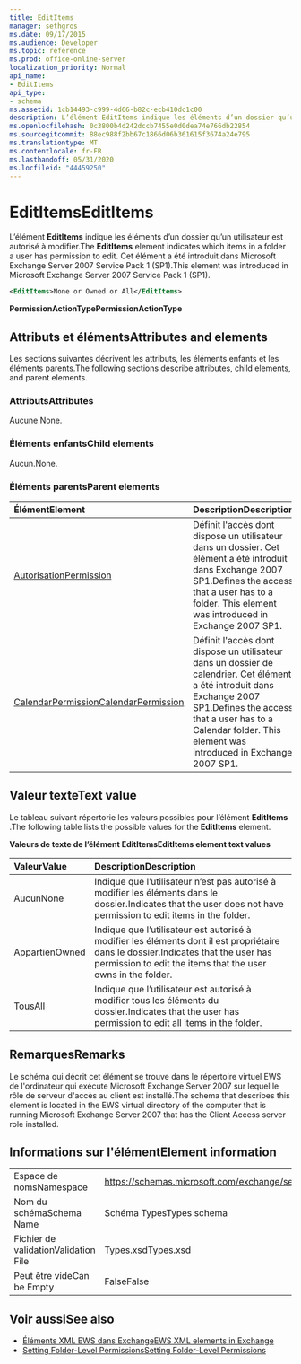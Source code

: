```yaml
---
title: EditItems
manager: sethgros
ms.date: 09/17/2015
ms.audience: Developer
ms.topic: reference
ms.prod: office-online-server
localization_priority: Normal
api_name:
- EditItems
api_type:
- schema
ms.assetid: 1cb14493-c999-4d66-b82c-ecb410dc1c00
description: L’élément EditItems indique les éléments d’un dossier qu’un utilisateur est autorisé à modifier. Cet élément a été introduit dans Microsoft Exchange Server 2007 Service Pack 1 (SP1).
ms.openlocfilehash: 0c3800b4d242dccb7455e0d0dea74e766db22854
ms.sourcegitcommit: 88ec988f2bb67c1866d06b361615f3674a24e795
ms.translationtype: MT
ms.contentlocale: fr-FR
ms.lasthandoff: 05/31/2020
ms.locfileid: "44459250"
---
```

# <a name="edititems"></a><span data-ttu-id="7154a-104">EditItems</span><span class="sxs-lookup"><span data-stu-id="7154a-104">EditItems</span></span>

<span data-ttu-id="7154a-105">L’élément **EditItems** indique les éléments d’un dossier qu’un utilisateur est autorisé à modifier.</span><span class="sxs-lookup"><span data-stu-id="7154a-105">The **EditItems** element indicates which items in a folder a user has permission to edit.</span></span> <span data-ttu-id="7154a-106">Cet élément a été introduit dans Microsoft Exchange Server 2007 Service Pack 1 (SP1).</span><span class="sxs-lookup"><span data-stu-id="7154a-106">This element was introduced in Microsoft Exchange Server 2007 Service Pack 1 (SP1).</span></span> 
  
```xml
<EditItems>None or Owned or All</EditItems>
```

 <span data-ttu-id="7154a-107">**PermissionActionType**</span><span class="sxs-lookup"><span data-stu-id="7154a-107">**PermissionActionType**</span></span>
## <a name="attributes-and-elements"></a><span data-ttu-id="7154a-108">Attributs et éléments</span><span class="sxs-lookup"><span data-stu-id="7154a-108">Attributes and elements</span></span>

<span data-ttu-id="7154a-109">Les sections suivantes décrivent les attributs, les éléments enfants et les éléments parents.</span><span class="sxs-lookup"><span data-stu-id="7154a-109">The following sections describe attributes, child elements, and parent elements.</span></span>
  
### <a name="attributes"></a><span data-ttu-id="7154a-110">Attributs</span><span class="sxs-lookup"><span data-stu-id="7154a-110">Attributes</span></span>

<span data-ttu-id="7154a-111">Aucune.</span><span class="sxs-lookup"><span data-stu-id="7154a-111">None.</span></span>
  
### <a name="child-elements"></a><span data-ttu-id="7154a-112">Éléments enfants</span><span class="sxs-lookup"><span data-stu-id="7154a-112">Child elements</span></span>

<span data-ttu-id="7154a-113">Aucun.</span><span class="sxs-lookup"><span data-stu-id="7154a-113">None.</span></span>
  
### <a name="parent-elements"></a><span data-ttu-id="7154a-114">Éléments parents</span><span class="sxs-lookup"><span data-stu-id="7154a-114">Parent elements</span></span>

|<span data-ttu-id="7154a-115">**Élément**</span><span class="sxs-lookup"><span data-stu-id="7154a-115">**Element**</span></span>|<span data-ttu-id="7154a-116">**Description**</span><span class="sxs-lookup"><span data-stu-id="7154a-116">**Description**</span></span>|
|:-----|:-----|
|[<span data-ttu-id="7154a-117">Autorisation</span><span class="sxs-lookup"><span data-stu-id="7154a-117">Permission</span></span>](permission.md) <br/> |<span data-ttu-id="7154a-p103">Définit l'accès dont dispose un utilisateur dans un dossier. Cet élément a été introduit dans Exchange 2007 SP1.</span><span class="sxs-lookup"><span data-stu-id="7154a-p103">Defines the access that a user has to a folder. This element was introduced in Exchange 2007 SP1.</span></span>  <br/> |
|[<span data-ttu-id="7154a-120">CalendarPermission</span><span class="sxs-lookup"><span data-stu-id="7154a-120">CalendarPermission</span></span>](calendarpermission.md) <br/> |<span data-ttu-id="7154a-p104">Définit l'accès dont dispose un utilisateur dans un dossier de calendrier. Cet élément a été introduit dans Exchange 2007 SP1.</span><span class="sxs-lookup"><span data-stu-id="7154a-p104">Defines the access that a user has to a Calendar folder. This element was introduced in Exchange 2007 SP1.</span></span>  <br/> |
   
## <a name="text-value"></a><span data-ttu-id="7154a-123">Valeur texte</span><span class="sxs-lookup"><span data-stu-id="7154a-123">Text value</span></span>

<span data-ttu-id="7154a-124">Le tableau suivant répertorie les valeurs possibles pour l’élément **EditItems** .</span><span class="sxs-lookup"><span data-stu-id="7154a-124">The following table lists the possible values for the **EditItems** element.</span></span> 
  
<span data-ttu-id="7154a-125">**Valeurs de texte de l’élément EditItems**</span><span class="sxs-lookup"><span data-stu-id="7154a-125">**EditItems element text values**</span></span>

|<span data-ttu-id="7154a-126">**Valeur**</span><span class="sxs-lookup"><span data-stu-id="7154a-126">**Value**</span></span>|<span data-ttu-id="7154a-127">**Description**</span><span class="sxs-lookup"><span data-stu-id="7154a-127">**Description**</span></span>|
|:-----|:-----|
|<span data-ttu-id="7154a-128">Aucun</span><span class="sxs-lookup"><span data-stu-id="7154a-128">None</span></span>  <br/> |<span data-ttu-id="7154a-129">Indique que l’utilisateur n’est pas autorisé à modifier les éléments dans le dossier.</span><span class="sxs-lookup"><span data-stu-id="7154a-129">Indicates that the user does not have permission to edit items in the folder.</span></span>  <br/> |
|<span data-ttu-id="7154a-130">Appartien</span><span class="sxs-lookup"><span data-stu-id="7154a-130">Owned</span></span>  <br/> |<span data-ttu-id="7154a-131">Indique que l’utilisateur est autorisé à modifier les éléments dont il est propriétaire dans le dossier.</span><span class="sxs-lookup"><span data-stu-id="7154a-131">Indicates that the user has permission to edit the items that the user owns in the folder.</span></span>  <br/> |
|<span data-ttu-id="7154a-132">Tous</span><span class="sxs-lookup"><span data-stu-id="7154a-132">All</span></span>  <br/> |<span data-ttu-id="7154a-133">Indique que l’utilisateur est autorisé à modifier tous les éléments du dossier.</span><span class="sxs-lookup"><span data-stu-id="7154a-133">Indicates that the user has permission to edit all items in the folder.</span></span>  <br/> |
   
## <a name="remarks"></a><span data-ttu-id="7154a-134">Remarques</span><span class="sxs-lookup"><span data-stu-id="7154a-134">Remarks</span></span>

<span data-ttu-id="7154a-135">Le schéma qui décrit cet élément se trouve dans le répertoire virtuel EWS de l'ordinateur qui exécute Microsoft Exchange Server 2007 sur lequel le rôle de serveur d'accès au client est installé.</span><span class="sxs-lookup"><span data-stu-id="7154a-135">The schema that describes this element is located in the EWS virtual directory of the computer that is running Microsoft Exchange Server 2007 that has the Client Access server role installed.</span></span>
  
## <a name="element-information"></a><span data-ttu-id="7154a-136">Informations sur l'élément</span><span class="sxs-lookup"><span data-stu-id="7154a-136">Element information</span></span>

|||
|:-----|:-----|
|<span data-ttu-id="7154a-137">Espace de noms</span><span class="sxs-lookup"><span data-stu-id="7154a-137">Namespace</span></span>  <br/> |https://schemas.microsoft.com/exchange/services/2006/types  <br/> |
|<span data-ttu-id="7154a-138">Nom du schéma</span><span class="sxs-lookup"><span data-stu-id="7154a-138">Schema Name</span></span>  <br/> |<span data-ttu-id="7154a-139">Schéma Types</span><span class="sxs-lookup"><span data-stu-id="7154a-139">Types schema</span></span>  <br/> |
|<span data-ttu-id="7154a-140">Fichier de validation</span><span class="sxs-lookup"><span data-stu-id="7154a-140">Validation File</span></span>  <br/> |<span data-ttu-id="7154a-141">Types.xsd</span><span class="sxs-lookup"><span data-stu-id="7154a-141">Types.xsd</span></span>  <br/> |
|<span data-ttu-id="7154a-142">Peut être vide</span><span class="sxs-lookup"><span data-stu-id="7154a-142">Can be Empty</span></span>  <br/> |<span data-ttu-id="7154a-143">False</span><span class="sxs-lookup"><span data-stu-id="7154a-143">False</span></span>  <br/> |
   
## <a name="see-also"></a><span data-ttu-id="7154a-144">Voir aussi</span><span class="sxs-lookup"><span data-stu-id="7154a-144">See also</span></span>

- [<span data-ttu-id="7154a-145">Éléments XML EWS dans Exchange</span><span class="sxs-lookup"><span data-stu-id="7154a-145">EWS XML elements in Exchange</span></span>](ews-xml-elements-in-exchange.md)
- [<span data-ttu-id="7154a-146">Setting Folder-Level Permissions</span><span class="sxs-lookup"><span data-stu-id="7154a-146">Setting Folder-Level Permissions</span></span>](https://msdn.microsoft.com/library/c7530e86-5112-401c-b10a-9c054ae59f07%28Office.15%29.aspx)

